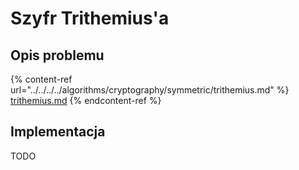 # Szyfr Trithemius'a

## Opis problemu

{% content-ref url="../../../../algorithms/cryptography/symmetric/trithemius.md" %}
[trithemius.md](../../../../algorithms/cryptography/symmetric/trithemius.md)
{% endcontent-ref %}

## Implementacja

TODO
